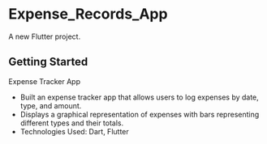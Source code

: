 # Expense_Records_App

A new Flutter project.

## Getting Started

Expense Tracker App 
* Built an expense tracker app that allows users to log expenses by date, type, and amount. 
* Displays a graphical representation of expenses with bars representing different types and their totals. 
* Technologies Used: Dart, Flutter 
